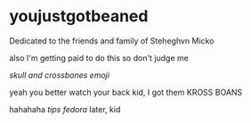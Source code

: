# youjustgotbeaned
Dedicated to the friends and family of Steheghvn Micko

also I'm getting paid to do this so don't judge me

*skull and crossbones emoji*

yeah you better watch your back kid,
I got them KROSS BOANS

hahahaha *tips fedora* later, kid 